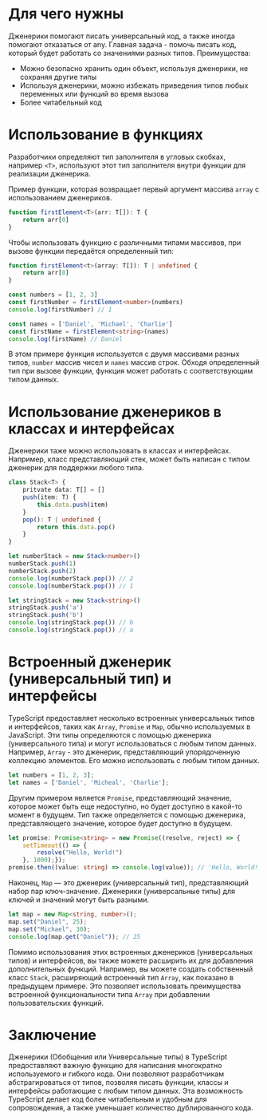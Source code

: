 # Для чего нужны

Дженерики помогают писать универсальный код, а также иногда помогают отказаться от any. Главная задача - помочь писать код, который будет работать со значениями разных типов.
Преимущества:
- Можно безопасно хранить один объект, используя дженерики, не сохраняя другие типы
- Используя дженерики, можно избежать приведения типов любых переменных или функций во время вызова
- Более читабельный код


# Использование в функциях

Разработчики определяют тип заполнителя в угловых скобках, например `<T>`, используют этот тип заполнителя внутри функции для реализации дженерика.

Пример функции, которая возвращает первый аргумент массива `array` с использованием дженериков.
```ts
function firstElement<T>(arr: T[]): T {
	return arr[0]
}
```
Чтобы использовать функцию с различными типами массивов, при вызове функции передаётся определенный тип:
```ts
function firstElement<t>(array: T[]): T | undefined {
	return arr[0]
}

const numbers = [1, 2, 3]
const firstNumber = firstElement<number>(numbers)
console.log(firstNumber) // 1

const names = ['Daniel', 'Michael', 'Charlie']
const firstName = firstElement<string>(names)
console.log(firstName) // Daniel
```
В этом примере функция используется с двумя массивами разных типов, `number` массив чисел и `names` массив строк. Обходя определенный тип при вызове функции, функция может работать с соответствующим типом данных.


# Использование дженериков в классах и интерфейсах

Дженерики таже можно использовать в классах и интерфейсах. Например, класс представляющий стек, может быть написан с типом дженерик для поддержки любого типа.
```ts
class Stack<T> {
	pritvate data: T[] = []
	push(item: T) {
		this.data.push(item)
	}
	pop(): T | undefined {
		return this.data.pop()
	}
}

let numberStack = new Stack<number>()
numberStack.push(1)
numberStack.push(2)
console.log(numberStack.pop()) // 2
console.log(numberStack.pop()) // 1

let stringStack = new Stack<string>()
stringStack.push('a')
stringStack.push('b')
console.log(stringStack.pop()) // b
console.log(stringStack.pop()) // a
```

# Встроенный дженерик (универсальный тип) и интерфейсы

TypeScript предоставляет несколько встроенных универсальных типов и интерфейсов, таких как `Array`, `Promise` и `Map`, обычно используемых в JavaScript. Эти типы определяются с помощью дженерика (универсального типа) и могут использоваться с любым типом данных. Например, `Array` - это дженерик, представляющий упорядоченную коллекцию элементов. Его можно использовать с любым типом данных.
```ts
let numbers = [1, 2, 3];
let names = ['Daniel', 'Micheal', 'Charlie'];
```
Другим примером является `Promise`, представляющий значение, которое может быть еще недоступно, но будет доступно в какой-то момент в будущем. Тип также определяется с помощью дженерика, представляющего значение, которое будет доступно в будущем.
```ts
let promise: Promise<string> = new Promise((resolve, reject) => {
	setTimeout(() => {
		resolve("Hello, World!")
	}, 1000);});
promise.then((value: string) => console.log(value)); // 'Hello, World!'
```
Наконец, `Map` — это дженерик (универсальный тип), представляющий набор пар ключ-значение. Дженерики (универсальные типы) для ключей и значений могут быть разными.

```ts
let map = new Map<string, number>();
map.set("Daniel", 25);
map.set("Michael", 30);
console.log(map.get("Daniel")); // 25
```
Помимо использования этих встроенных дженериков (универсальных типов) и интерфейсов, вы также можете расширить их для добавления дополнительных функций. Например, вы можете создать собственный класс `Stack`, расширяющий встроенный тип `Array`, как показано в предыдущем примере. Это позволяет использовать преимущества встроенной функциональности типа `Array` при добавлении пользовательских функций.


# Заключение

Дженерики (Обобщения или Универсальные типы) в TypeScript предоставляют важную функцию для написания многократно используемого и гибкого кода. Они позволяют разработчикам абстрагироваться от типов, позволяя писать функции, классы и интерфейсы работающие с любым типом данных. Эта возможность TypeScript делает код более читабельным и удобным для сопровождения, а также уменьшает количество дублированного кода.